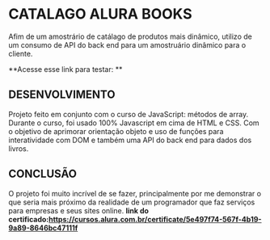 # CATALAGO ALURA BOOKS
Afim de um amostrário de catálago de produtos mais dinâmico, utilizo de um consumo de API do back end para um amostruário dinâmico para o cliente. 

**Acesse esse link para testar: **

## DESENVOLVIMENTO
Projeto feito em conjunto com o curso de JavaScript: métodos de array. Durante o curso, foi usado 100% Javascript em cima de HTML e CSS. Com o objetivo de aprimorar orientação objeto e uso de funções para interatividade com DOM e também uma API do back end para dados dos livros.




## CONCLUSÃO
O projeto foi muito incrível de se fazer, principalmente por me demonstrar o que seria mais próximo da realidade de um programador que faz serviços para empresas e seus sites online. 
**link do certificado:https://cursos.alura.com.br/certificate/5e497f74-567f-4b19-9a89-8646bc47111f**
